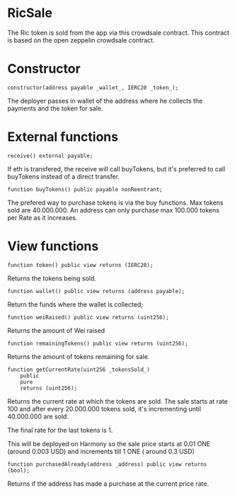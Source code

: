 # RicSale

The Ric token is sold from the app via this crowdsale contract. This contract is based on the open zeppelin crowdsale contract.

# Constructor

    constructor(address payable _wallet_, IERC20 _token_);

The deployer passes in wallet of the address where he collects the payments and the token for sale.

# External functions

    receive() external payable;

If eth is transfered, the receive will call buyTokens, but it's preferred to call buyTokens instead of a direct transfer.

    function buyTokens() public payable nonReentrant;

The prefered way to purchase tokens is via the buy functions. Max tokens sold are 40.000.000.
An address can only purchase max 100.000 tokens per Rate as it increases.

# View functions

    function token() public view returns (IERC20);

Returns the tokens being sold.

    function wallet() public view returns (address payable);

Return the funds where the wallet is collected;

    function weiRaised() public view returns (uint256);

Returns the amount of Wei raised

    function remainingTokens() public view returns (uint256);

Returns the amount of tokens remaining for sale.

    function getCurrentRate(uint256 _tokensSold_)
    	public
    	pure
    	returns (uint256);

Returns the current rate at which the tokens are sold.
The sale starts at rate 100 and after every 20.000.000 tokens sold, it's incrementing until 40.000.000 are sold.

The final rate for the last tokens is 1.

This will be deployed on Harmony so the sale price starts at 0.01 ONE (around 0.003 USD) and increments till 1 ONE ( around 0.3 USD)

    function purchasedAlready(address _address) public view returns (bool);

Returns if the address has made a purchase at the current price rate.
